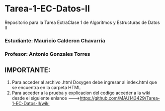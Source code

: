 # Tarea-1-EC-Datos-II
Repositorio para la Tarea ExtraClase 1 de Algoritmos y Estructuras de Datos II

### Estudiante: Mauricio Calderon Chavarria

### Profesor: Antonio Gonzales Torres

## IMPORTANTE:
1. Para acceder al archivo .html Doxygen debe ingresar al index.html que se encuentra en la carpeta HTML 
2. Para acceder a la prueba y explicacion del codigo acceder a la wiki desde el siguiente enlance
--->https://github.com/MAU143429/Tarea-1-EC-Datos-II/wiki 


